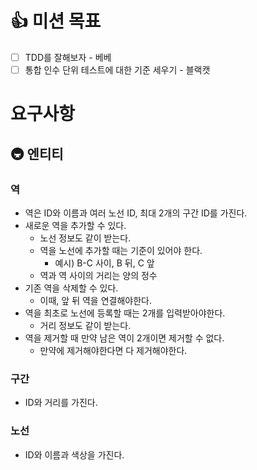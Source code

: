 # 👍 미션 목표
- [ ] TDD를 잘해보자 - 베베
- [ ] 통합 인수 단위 테스트에 대한 기준 세우기 - 블랙캣

#  요구사항
## 🚇 엔티티

### 역

- 역은 ID와 이름과 여러 노선 ID, 최대 2개의 구간 ID를 가진다.
- 새로운 역을 추가할 수 있다.
  - 노선 정보도 같이 받는다.
  - 역을 노선에 추가할 때는 기준이 있어야 한다.
    - 예시) B-C 사이, B 뒤, C 앞
  - 역과 역 사이의 거리는 양의 정수
- 기존 역을 삭제할 수 있다.
  - 이때, 앞 뒤 역을 연결해야한다.
- 역을 최초로 노선에 등록할 때는 2개를 입력받아야한다.
  - 거리 정보도 같이 받는다.
- 역을 제거할 때 만약 남은 역이 2개이면 제거할 수 없다.
  - 만약에 제거해야한다면 다 제거해야한다.

### 구간

- ID와 거리를 가진다.

### 노선

- ID와 이름과 색상을 가진다.
